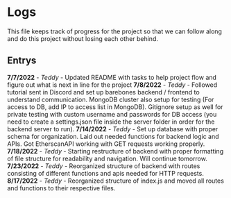 # Logs 

This file keeps track of progress for the project so that we can follow along and do this project without losing each other behind.

## Entrys

**7/7/2022** - *Teddy* - Updated README with tasks to help project flow and figure out what is next in line for the project
**7/8/2022** - *Teddy* - Followed tutorial sent in Discord and set up barebones backend / frontend to understand communication. MongoDB cluster also setup for testing (For access to DB, add IP to access list in MongoDB). Gitignore setup as well for private testing with custom username and passwords for DB access (you need to create a settings.json file inside the server folder in order for the backend server to run).
**7/14/2022** - *Teddy* - Set up database with proper schema for organization. Laid out needed functions for backend logic and APIs. Got EtherscanAPI working with GET requests working properly.
**7/18/2022** - *Teddy* - Starting restructure of backend with proper formatting of file structure for readability and navigation. Will continue tomorrow.
**7/23/2022** - *Teddy* - Reorganized structure of backend with routes consisting of different functions and apis needed for HTTP requests.
**8/17/2022** - *Teddy* - Reorganized structure of index.js and moved all routes and functions to their respective files.